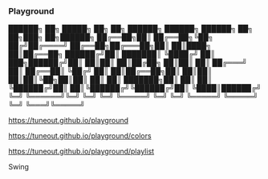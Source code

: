 ### Playground


██████╗ ██╗      █████╗ ██╗   ██╗ ██████╗ ██████╗  ██████╗ ██╗   ██╗███╗   ██╗██████╗ 
██╔══██╗██║     ██╔══██╗╚██╗ ██╔╝██╔════╝ ██╔══██╗██╔═══██╗██║   ██║████╗  ██║██╔══██╗
██████╔╝██║     ███████║ ╚████╔╝ ██║  ███╗██████╔╝██║   ██║██║   ██║██╔██╗ ██║██║  ██║
██╔═══╝ ██║     ██╔══██║  ╚██╔╝  ██║   ██║██╔══██╗██║   ██║██║   ██║██║╚██╗██║██║  ██║
██║     ███████╗██║  ██║   ██║   ╚██████╔╝██║  ██║╚██████╔╝╚██████╔╝██║ ╚████║██████╔╝
╚═╝     ╚══════╝╚═╝  ╚═╝   ╚═╝    ╚═════╝ ╚═╝  ╚═╝ ╚═════╝  ╚═════╝ ╚═╝  ╚═══╝╚═════╝ 
                                                                                      


https://tuneout.github.io/playground

https://tuneout.github.io/playground/colors

https://tuneout.github.io/playground/playlist


Swing

